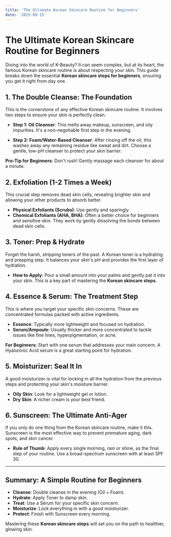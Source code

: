 ```yaml
---
title: 'The Ultimate Korean Skincare Routine for Beginners'
date: '2025-09-15'
---
```

# The Ultimate Korean Skincare Routine for Beginners

Diving into the world of K-Beauty? It can seem complex, but at its heart, the famous Korean skincare routine is about respecting your skin. This guide breaks down the essential **Korean skincare steps for beginners**, ensuring you get it right from day one.

## 1. The Double Cleanse: The Foundation
This is the cornerstone of any effective Korean skincare routine. It involves two steps to ensure your skin is perfectly clean.

- **Step 1: Oil Cleanser**: This melts away makeup, sunscreen, and oily impurities. It's a non-negotiable first step in the evening.

- **Step 2: Foam/Water-Based Cleanser**: After rinsing off the oil, this washes away any remaining residue like sweat and dirt. Choose a gentle, low-pH cleanser to protect your skin barrier.

**Pro-Tip for Beginners**: Don't rush! Gently massage each cleanser for about a minute.

## 2. Exfoliation (1-2 Times a Week)
This crucial step removes dead skin cells, revealing brighter skin and allowing your other products to absorb better.

- **Physical Exfoliants (Scrubs)**: Use gently and sparingly.
- **Chemical Exfoliants (AHA, BHA)**: Often a better choice for beginners and sensitive skin. They work by gently dissolving the bonds between dead skin cells.

## 3. Toner: Prep & Hydrate
Forget the harsh, stripping toners of the past. A Korean toner is a hydrating and prepping step. It balances your skin's pH and provides the first layer of hydration.

- **How to Apply**: Pour a small amount into your palms and gently pat it into your skin. This is a key part of mastering the **Korean skincare steps**.

## 4. Essence & Serum: The Treatment Step
This is where you target your specific skin concerns. These are concentrated formulas packed with active ingredients.

- **Essence**: Typically more lightweight and focused on hydration.
- **Serum/Ampoule**: Usually thicker and more concentrated to tackle issues like fine lines, hyperpigmentation, or acne.

**For Beginners**: Start with one serum that addresses your main concern. A Hyaluronic Acid serum is a great starting point for hydration.

## 5. Moisturizer: Seal It In
A good moisturizer is vital for locking in all the hydration from the previous steps and protecting your skin's moisture barrier.

- **Oily Skin**: Look for a lightweight gel or lotion.
- **Dry Skin**: A richer cream is your best friend.

## 6. Sunscreen: The Ultimate Anti-Ager
If you only do one thing from the Korean skincare routine, make it this. Sunscreen is the most effective way to prevent premature aging, dark spots, and skin cancer.

- **Rule of Thumb**: Apply every single morning, rain or shine, as the final step of your routine. Use a broad-spectrum sunscreen with at least SPF 30.

---

## Summary: A Simple Routine for Beginners
- **Cleanse**: Double cleanse in the evening (Oil + Foam).
- **Hydrate**: Apply Toner to damp skin.
- **Treat**: Use a Serum for your specific skin concern.
- **Moisturize**: Lock everything in with a good moisturizer.
- **Protect**: Finish with Sunscreen every morning.

Mastering these **Korean skincare steps** will set you on the path to healthier, glowing skin.
